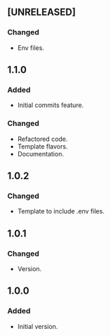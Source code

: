 ## [UNRELEASED]

### Changed

- Env files.

## 1.1.0

### Added

- Initial commits feature.

### Changed

- Refactored code.
- Template flavors.
- Documentation.

## 1.0.2

### Changed

- Template to include .env files.

## 1.0.1

### Changed

- Version.

## 1.0.0

### Added

- Initial version.
